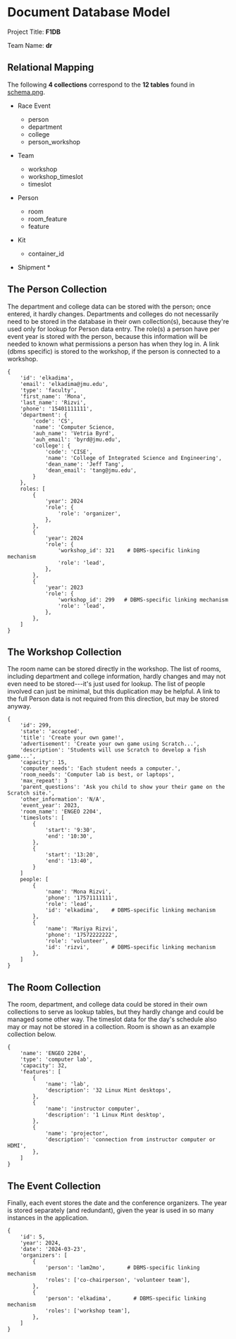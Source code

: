 # Document Database Model

Project Title: **F1DB**

Team Name: **dr**


## Relational Mapping

The following **4 collections** correspond to the **12 tables** found in [schema.png](schema.png).

* Race Event
    * person
    * department
    * college
    * person_workshop

* Team
    * workshop
    * workshop_timeslot
    * timeslot

* Person
    * room
    * room_feature
    * feature

* Kit
    * container_id

* Shipment
    * 


## The Person Collection

The department and college data can be stored with the person; once entered, it hardly changes.
Departments and colleges do not necessarily need to be stored in the database in their own collection(s), because they're used only for lookup for Person data entry.
The role(s) a person have per event year is stored with the person, because this information will be needed to known what permissions a person has when they log in.
A link (dbms specific) is stored to the workshop, if the person is connected to a workshop.

```
{
    'id': 'elkadima',
    'email': 'elkadima@jmu.edu',
    'type': 'faculty',
    'first_name': 'Mona',
    'last_name': 'Rizvi',
    'phone': '15401111111',
    'department': {
        'code': 'CS',
        'name': 'Computer Science,
        'auh_name': 'Vetria Byrd',
        'auh_email': 'byrd@jmu.edu',
        'college': {
            'code': 'CISE',
            'name': 'College of Integrated Science and Engineering',
            'dean_name': 'Jeff Tang',
            'dean_email': 'tang@jmu.edu',
        }
    },
    roles: [
        {
            'year': 2024
            'role': {
                'role': 'organizer',
            },
        },
        {
            'year': 2024
            'role': {
                'workshop_id': 321    # DBMS-specific linking mechanism
                'role': 'lead',
            },
        },
        {
            'year': 2023
            'role': {
                'workshop_id': 299   # DBMS-specific linking mechanism
                'role': 'lead',
            },
        },
    ]
}
```


## The Workshop Collection

The room name can be stored directly in the workshop.
The list of rooms, including department and college information, hardly changes and may not even need to be stored---it's just used for lookup.
The list of people involved can just be minimal, but this duplication may be helpful.
A link to the full Person data is not required from this direction, but may be stored anyway.

```
{
    'id': 299,
    'state': 'accepted',
    'title': 'Create your own game!',
    'advertisement': 'Create your own game using Scratch...',
    'description': 'Students will use Scratch to develop a fish game...',
    'capacity': 15,
    'computer_needs': 'Each student needs a computer.',
    'room_needs': 'Computer lab is best, or laptops',
    'max_repeat': 3
    'parent_questions': 'Ask you child to show your their game on the Scratch site.',
    'other_information': 'N/A',
    'event_year': 2023,
    'room_name': 'ENGEO 2204',
    'timeslots': [
        {
            'start': '9:30',
            'end': '10:30',
        },
        {
            'start': '13:20',
            'end': '13:40',
        }
    ]
    people: [
        {
            'name': 'Mona Rizvi',
            'phone': '17571111111',
            'role': 'lead',
            'id': 'elkadima',    # DBMS-specific linking mechanism
        },
        {
            'name': 'Mariya Rizvi',
            'phone': '17572222222',
            'role': 'volunteer',
            'id': 'rizvi',       # DBMS-specific linking mechanism
        },
    ]
}
```


## The Room Collection

The room, department, and college data could be stored in their own collections to serve as lookup tables, but they hardly change and could be managed some other way.
The timeslot data for the day's schedule also may or may not be stored in a collection.
Room is shown as an example collection below.

```
{
    'name': 'ENGEO 2204',
    'type': 'computer lab',
    'capacity': 32,
    'features': [
        {
            'name': 'lab',
            'description': '32 Linux Mint desktops',
        },
        {
            'name': 'instructor computer',
            'description': '1 Linux Mint desktop',
        },
        {
            'name': 'projector',
            'description': 'connection from instructor computer or HDMI',
        },
    ]
}
```


## The Event Collection

Finally, each event stores the date and the conference organizers.
The year is stored separately (and redundant), given the year is used in so many instances in the application.

```
{
    'id': 5,
    'year': 2024,
    'date': '2024-03-23',
    'organizers': [
        {
            'person': 'lam2mo',       # DBMS-specific linking mechanism
            'roles': ['co-chairperson', 'volunteer team'],
        },
        {
            'person': 'elkadima',       # DBMS-specific linking mechanism
            'roles': ['workshop team'],
        },
    ]
}
```
